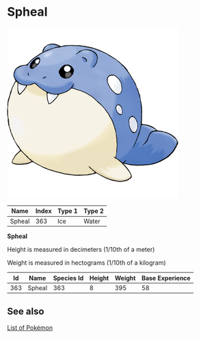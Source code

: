 # Spheal


![Spheal](images/363.png)

| **Name** | **Index** | **Type 1** | **Type 2** |
|----|----|----|----|
| Spheal | 363 | Ice | Water  |

**Spheal** 


Height is measured in decimeters (1/10th of a meter)

Weight is measured in hectograms (1/10th of a kilogram)

| **Id** | **Name** | **Species Id** | **Height** | **Weight** | **Base Experience** |
|--------|----------|----------------|------------|------------|---------------------|
| 363 | Spheal | 363 | 8 | 395 | 58 |


## See also

[List of Pokémon](../pokemon.md)
